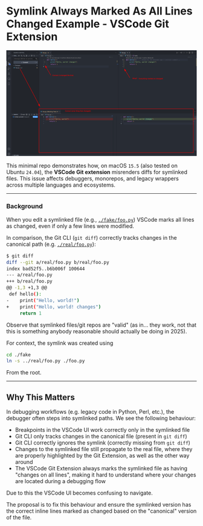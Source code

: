 # Symlink Always Marked As All Lines Changed Example - VSCode Git Extension

![Example showing how in the file ./fake/foo.py all lines are highlighted as being changed](./2025-05-27_18-08.png)

This minimal repo demonstrates how, on macOS `15.5` (also tested on Ubuntu `24.04`), the **VSCode Git extension** misrenders diffs for symlinked files. This issue affects debuggers, monorepos, and legacy wrappers across multiple languages and ecosystems.

---


### Background

When you edit a symlinked file (e.g., [`./fake/foo.py`](./fake/foo.py)) VSCode marks all lines as changed, even if only a few lines were modified.

In comparison, the Git CLI (`git diff`) correctly tracks changes in the canonical path (e.g. [`./real/foo.py`](./real/foo.py)):

```bash
$ git diff
diff --git a/real/foo.py b/real/foo.py
index bad52f5..b6b006f 100644
--- a/real/foo.py
+++ b/real/foo.py
@@ -1,3 +1,3 @@
 def hello():
-    print("Hello, world!")
+    print("Hello, world! changes")
     return 1
```

Observe that symlinked files/git repos are "valid" (as in... they work, not that this is something anybody reasonable should actually be doing in 2025).

For context, the symlink was created using

```bash
cd ./fake
ln -s ../real/foo.py ./foo.py
```

From the root.

---

## Why This Matters

In debugging workflows (e.g. legacy code in Python, Perl, etc.), the debugger often steps into symlinked paths. We see the following behaviour:

- Breakpoints in the VSCode UI work correctly only in the symlinked file
- Git CLI only tracks changes in the canonical file (present in `git diff`)
- Git CLI correctly ignores the symlink (correctly missing from `git diff`)
- Changes to the symlinked file still propagate to the real file, where they are properly highlighted by the Git Extension, as well as the other way around
- The VSCode Git Extension always marks the symlinked file as having "changes on all lines", making it hard to understand where your changes are located during a debugging flow

Due to this the VSCode UI becomes confusing to navigate.

The proposal is to fix this behaviour and ensure the symlinked version has the correct inline lines marked as changed based on the "canonical" version of the file.

